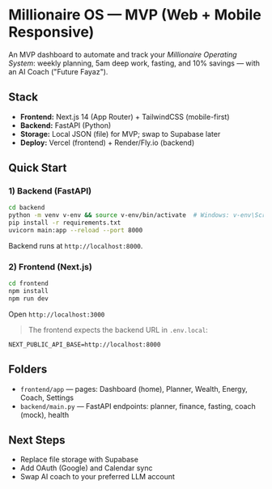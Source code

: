 # Millionaire OS — MVP (Web + Mobile Responsive)

An MVP dashboard to automate and track your *Millionaire Operating System*: weekly planning, 5am deep work, fasting, and 10% savings — with an AI Coach ("Future Fayaz").

## Stack
- **Frontend:** Next.js 14 (App Router) + TailwindCSS (mobile-first)
- **Backend:** FastAPI (Python)
- **Storage:** Local JSON (file) for MVP; swap to Supabase later
- **Deploy:** Vercel (frontend) + Render/Fly.io (backend)

## Quick Start

### 1) Backend (FastAPI)
```bash
cd backend
python -m venv v-env && source v-env/bin/activate  # Windows: v-env\Scripts\activate
pip install -r requirements.txt
uvicorn main:app --reload --port 8000
```
Backend runs at `http://localhost:8000`.

### 2) Frontend (Next.js)
```bash
cd frontend
npm install
npm run dev
```
Open `http://localhost:3000`

> The frontend expects the backend URL in `.env.local`:
```
NEXT_PUBLIC_API_BASE=http://localhost:8000
```

## Folders
- `frontend/app` — pages: Dashboard (home), Planner, Wealth, Energy, Coach, Settings
- `backend/main.py` — FastAPI endpoints: planner, finance, fasting, coach (mock), health

## Next Steps
- Replace file storage with Supabase
- Add OAuth (Google) and Calendar sync
- Swap AI coach to your preferred LLM account
